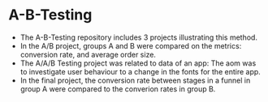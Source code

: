 # A-B-Testing
- The A-B-Testing repository includes 3 projects illustrating this method.
- In the A/B project, groups A and B were compared on the metrics: conversion rate, and average order size.
- The A/A/B Testing project was related to data of an app: The aom was to investigate user behaviour to a change in the fonts for the entire app.
- In the final project, the conversion rate between stages in a funnel in group A were compared to the converion rates in group B.
